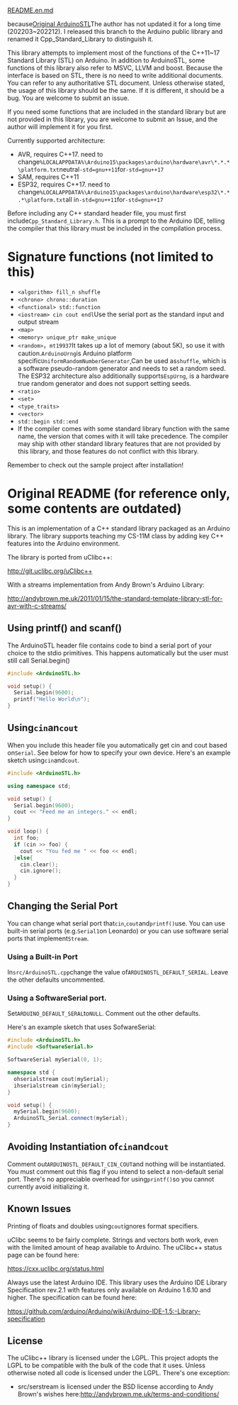 [README.en.md](README.en.md)

because[Original ArduinoSTL](https://github.com/mike-matera/ArduinoSTL)The author has not updated it for a long time (202203~202212). I released this branch to the Arduino public library and renamed it Cpp_Standard_Library to distinguish it.

This library attempts to implement most of the functions of the C++11~17 Standard Library (STL) on Arduino. In addition to ArduinoSTL, some functions of this library also refer to MSVC, LLVM and boost. Because the interface is based on STL, there is no need to write additional documents. You can refer to any authoritative STL document. Unless otherwise stated, the usage of this library should be the same. If it is different, it should be a bug. You are welcome to submit an issue.

If you need some functions that are included in the standard library but are not provided in this library, you are welcome to submit an Issue, and the author will implement it for you first.

Currently supported architecture:

-   AVR, requires C++17. need to change`%LOCALAPPDATA%\Arduino15\packages\arduino\hardware\avr\*.*.*\platform.txt`neutral`-std=gnu++11`for`-std=gnu++17`
-   SAM, requires C++11
-   ESP32, requires C++17. need to change`%LOCALAPPDATA%\Arduino15\packages\arduino\hardware\esp32\*.*.*\platform.txt`all in`-std=gnu++11`for`-std=gnu++17`

Before including any C++ standard header file, you must first include`Cpp_Standard_Library.h`. This is a prompt to the Arduino IDE, telling the compiler that this library must be included in the compilation process.

# Signature functions (not limited to this)

-   `<algorithm> fill_n shuffle`
-   `<chrono> chrono::duration`
-   `<functional> std::function`
-   `<iostream> cin cout endl`Use the serial port as the standard input and output stream
-   `<map>`
-   `<memory> unique_ptr make_unique`
-   `<random>`，`mt19937`It takes up a lot of memory (about 5K), so use it with caution.`ArduinoUrng`is Arduino platform specific`UniformRandomNumberGenerator`,Can be used as`shuffle`, which is a software pseudo-random generator and needs to set a random seed. The ESP32 architecture also additionally supports`EspUrng`, is a hardware true random generator and does not support setting seeds.
-   `<ratio>`
-   `<set>`
-   `<type_traits>`
-   `<vector>`
-   `std::begin std::end`
-   If the compiler comes with some standard library function with the same name, the version that comes with it will take precedence. The compiler may ship with other standard library features that are not provided by this library, and those features do not conflict with this library.

Remember to check out the sample project after installation!

# Original README (for reference only, some contents are outdated)

This is an implementation of a C++ standard library packaged as an Arduino library. The library supports teaching my CS-11M class by adding key C++ features into the Arduino environment.

The library is ported from uClibc++:

<http://git.uclibc.org/uClibc++>

With a streams implementation from Andy Brown's Arduino Library:

<http://andybrown.me.uk/2011/01/15/the-standard-template-library-stl-for-avr-with-c-streams/>

## Using printf() and scanf()

The ArduinoSTL header file contains code to bind a serial port of your choice to
the stdio primitives. This happens automatically but the user must still call
Serial.begin()

```c++
#include <ArduinoSTL.h>

void setup() {
  Serial.begin(9600); 
  printf("Hello World\n");
}
```

## Using`cin`an`cout`

When you include this header file you automatically get cin and cout based on`Serial`. See below for how to specify your own device. Here's an example sketch using`cin`and`cout`.

```c++
#include <ArduinoSTL.h>

using namespace std;

void setup() {
  Serial.begin(9600);
  cout << "Feed me an integers." << endl;
}

void loop() {
  int foo;
  if (cin >> foo) { 
    cout << "You fed me " << foo << endl;
  }else{
    cin.clear();
    cin.ignore();
  }
}
```

## Changing the Serial Port

You can change what serial port that`cin`,`cout`and`printf()`use. You can use built-in serial ports (e.g.`Serial1`on Leonardo) or you can use software serial ports that implement`Stream`.

### Using a Built-in Port

In`src/ArduinoSTL.cpp`change the value of`ARDUINOSTL_DEFAULT_SERIAL`. Leave the other defaults uncommented.

### Using a SoftwareSerial port.

Set`ARDUINO_DEFAULT_SERAL`to`NULL`. Comment out the other defaults.

Here's an example sketch that uses SofwareSerial:

```c++
#include <ArduinoSTL.h>
#include <SoftwareSerial.h>

SoftwareSerial mySerial(0, 1);

namespace std { 
  ohserialstream cout(mySerial);
  ihserialstream cin(mySerial);
}

void setup() {
  mySerial.begin(9600);
  ArduinoSTL_Serial.connect(mySerial);
}
```

## Avoiding Instantiation of`cin`and`cout`

Comment out`ARDUINOSTL_DEFAULT_CIN_COUT`and nothing will be instantiated. You must comment out this flag if you intend to select a non-default serial port. There's no appreciable overhead for using`printf()`so you cannot currently avoid initializing it.

## Known Issues

Printing of floats and doubles using`cout`ignores format specifiers.

uClibc seems to be fairly complete. Strings and vectors both work, even with the limited amount of heap available to Arduino. The uClibc++ status page can be found here:

<https://cxx.uclibc.org/status.html>

Always use the latest Arduino IDE. This library uses the Arduino IDE Library Specification rev.2.1 with features only available on Arduino 1.6.10 and higher. The specification can be found here:

<https://github.com/arduino/Arduino/wiki/Arduino-IDE-1.5:-Library-specification>

## License

The uClibc++ library is licensed under the LGPL. This project adopts the LGPL to be compatible with the bulk of the code that it uses. Unless otherwise noted all code is licensed under the LGPL. There's one exception:

-   src/serstream is licensed under the BSD license according to Andy Brown's wishes here:<http://andybrown.me.uk/terms-and-conditions/>
